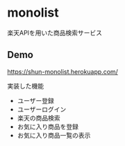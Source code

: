 monolist
===
楽天APIを用いた商品検索サービス

## Demo
<https://shun-monolist.herokuapp.com/>

実装した機能
  - ユーザー登録
  - ユーザーログイン
  - 楽天の商品検索
  - お気に入り商品を登録
  - お気に入り商品一覧の表示
